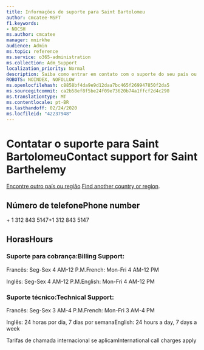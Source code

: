 ```yaml
---
title: Informações de suporte para Saint Bartolomeu
author: cmcatee-MSFT
f1.keywords:
- NOCSH
ms.author: cmcatee
manager: mnirkhe
audience: Admin
ms.topic: reference
ms.service: o365-administration
ms.collection: Adm_Support
localization_priority: Normal
description: Saiba como entrar em contato com o suporte do seu país ou região.
ROBOTS: NOINDEX, NOFOLLOW
ms.openlocfilehash: c8858bf4da9e9d12daa7bc465f269947850f2da5
ms.sourcegitcommit: ca2b58ef8f5be24f09e73620b74a1ffcf2d4c290
ms.translationtype: MT
ms.contentlocale: pt-BR
ms.lasthandoff: 02/24/2020
ms.locfileid: "42237948"
---
```

# <a name="contact-support-for-saint-barthelemy"></a><span data-ttu-id="5c46f-103">Contatar o suporte para Saint Bartolomeu</span><span class="sxs-lookup"><span data-stu-id="5c46f-103">Contact support for Saint Barthelemy</span></span>

<span data-ttu-id="5c46f-104">[Encontre outro país ou região](../contact-support-for-business-products.md).</span><span class="sxs-lookup"><span data-stu-id="5c46f-104">[Find another country or region](../contact-support-for-business-products.md).</span></span>

## <a name="phone-number"></a><span data-ttu-id="5c46f-105">Número de telefone</span><span class="sxs-lookup"><span data-stu-id="5c46f-105">Phone number</span></span>
<span data-ttu-id="5c46f-106">+ 1 312 843 5147</span><span class="sxs-lookup"><span data-stu-id="5c46f-106">+1 312 843 5147</span></span>

## <a name="hours"></a><span data-ttu-id="5c46f-107">Horas</span><span class="sxs-lookup"><span data-stu-id="5c46f-107">Hours</span></span>
### <a name="billing-support"></a><span data-ttu-id="5c46f-108">Suporte para cobrança:</span><span class="sxs-lookup"><span data-stu-id="5c46f-108">Billing Support:</span></span>

<span data-ttu-id="5c46f-109">Francês: Seg-Sex 4 AM-12 P.M.</span><span class="sxs-lookup"><span data-stu-id="5c46f-109">French: Mon-Fri 4 AM-12 PM</span></span>

<span data-ttu-id="5c46f-110">Inglês: Seg-Sex 4 AM-12 P.M.</span><span class="sxs-lookup"><span data-stu-id="5c46f-110">English: Mon-Fri 4 AM-12 PM</span></span>

### <a name="technical-support"></a><span data-ttu-id="5c46f-111">Suporte técnico:</span><span class="sxs-lookup"><span data-stu-id="5c46f-111">Technical Support:</span></span>

<span data-ttu-id="5c46f-112">Francês: Seg-Sex 3 AM-4 P.M.</span><span class="sxs-lookup"><span data-stu-id="5c46f-112">French: Mon-Fri 3 AM-4 PM</span></span>

<span data-ttu-id="5c46f-113">Inglês: 24 horas por dia, 7 dias por semana</span><span class="sxs-lookup"><span data-stu-id="5c46f-113">English: 24 hours a day, 7 days a week</span></span>

<span data-ttu-id="5c46f-114">Tarifas de chamada internacional se aplicam</span><span class="sxs-lookup"><span data-stu-id="5c46f-114">International call charges apply</span></span>